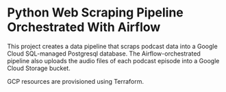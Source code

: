 # Python Web Scraping Pipeline Orchestrated With Airflow

This project creates a data pipeline that scraps podcast data into a Google Cloud SQL-managed Postgresql database. The Airflow-orchestrated pipeline also uploads the audio files of each podcast episode into a Google Cloud Storage bucket.

GCP resources are provisioned using Terraform.
